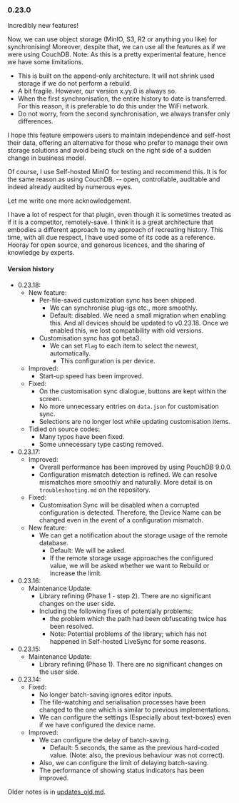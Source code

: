 ### 0.23.0
Incredibly new features!

Now, we can use object storage (MinIO, S3, R2 or anything you like) for synchronising! Moreover, despite that, we can use all the features as if we were using CouchDB.
Note: As this is a pretty experimental feature, hence we have some limitations.
- This is built on the append-only architecture. It will not shrink used storage if we do not perform a rebuild.
- A bit fragile. However, our version x.yy.0 is always so.
- When the first synchronisation, the entire history to date is transferred. For this reason, it is preferable to do this under the WiFi network.
- Do not worry, from the second synchronisation, we always transfer only differences.

I hope this feature empowers users to maintain independence and self-host their data, offering an alternative for those who prefer to manage their own storage solutions and avoid being stuck on the right side of a sudden change in business model.

Of course, I use Self-hosted MinIO for testing and recommend this. It is for the same reason as using CouchDB. -- open, controllable, auditable and indeed already audited by numerous eyes.

Let me write one more acknowledgement.

I have a lot of respect for that plugin, even though it is sometimes treated as if it is a competitor, remotely-save. I think it is a great architecture that embodies a different approach to my approach of recreating history. This time, with all due respect, I have used some of its code as a reference.
Hooray for open source, and generous licences, and the sharing of knowledge by experts.

#### Version history
- 0.23.18:
  - New feature:
    - Per-file-saved customization sync has been shipped.
      - We can synchronise plug-igs etc., more smoothly.
      - Default: disabled. We need a small migration when enabling this. And all devices should be updated to v0.23.18. Once we enabled this, we lost compatibility with old versions.
    - Customisation sync has got beta3.
      - We can set `Flag` to each item to select the newest, automatically.
        - This configuration is per device.
  - Improved:
    - Start-up speed has been improved.
  - Fixed:
    - On the customisation sync dialogue, buttons are kept within the screen.
    - No more unnecessary entries on `data.json` for customisation sync.
    - Selections are no longer lost while updating customisation items.
  - Tidied on source codes:
    - Many typos have been fixed.
    - Some unnecessary type casting removed.
- 0.23.17:
  - Improved:
    - Overall performance has been improved by using PouchDB 9.0.0.
    - Configuration mismatch detection is refined. We can resolve mismatches more smoothly and naturally.
    More detail is on `troubleshooting.md` on the repository.
  - Fixed:
    - Customisation Sync will be disabled when a corrupted configuration is detected.
      Therefore, the Device Name can be changed even in the event of a configuration mismatch.
  - New feature:
    - We can get a notification about the storage usage of the remote database.
      - Default: We will be asked.
      - If the remote storage usage approaches the configured value, we will be asked whether we want to Rebuild or increase the limit.
- 0.23.16:
  - Maintenance Update:
    - Library refining (Phase 1 - step 2). There are no significant changes on the user side.
    - Including the following fixes of potentially problems:
      - the problem which the path had been obfuscating twice has been resolved.
      - Note: Potential problems of the library; which has not happened in Self-hosted LiveSync for some reasons.
- 0.23.15:
  - Maintenance Update:
    - Library refining (Phase 1). There are no significant changes on the user side.
- 0.23.14:
  - Fixed:
    - No longer batch-saving ignores editor inputs.
    - The file-watching and serialisation processes have been changed to the one which is similar to previous implementations.
    - We can configure the settings (Especially about text-boxes) even if we have configured the device name.
  - Improved:
    - We can configure the delay of batch-saving.
      - Default: 5 seconds, the same as the previous hard-coded value. (Note: also, the previous behaviour was not correct).
    - Also, we can configure the limit of delaying batch-saving.
    - The performance of showing status indicators has been improved.


Older notes is in [updates_old.md](https://github.com/vrtmrz/obsidian-livesync/blob/main/updates_old.md).